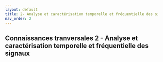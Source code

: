 ```yaml
---
layout: default
title: 2- Analyse et caractérisation temporelle et fréquentielle des signaux
nav_order: 2
---
```


## Connaissances tranversales 2 - Analyse et caractérisation temporelle et fréquentielle des signaux
